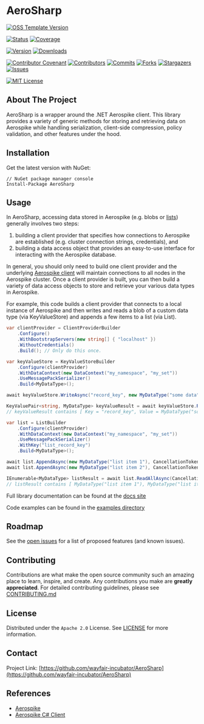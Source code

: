 # AeroSharp

[![OSS Template Version][oss-template-shield]][oss-template-url]

[![Status][github-status-shield]][github-status-url]
[![Coverage][coverage-shield]][coverage-url]

[![Version][nuget-version-shield]][nuget-url]
[![Downloads][nuget-downloads-shield]][nuget-url]

[![Contributor Covenant][contributor-covenant-shield]][contributor-covenant-url]
[![Contributors][contributors-shield]][contributors-url]
[![Commits][last-commit-shield]][last-commit-url]
[![Forks][forks-shield]][forks-url]
[![Stargazers][stars-shield]][stars-url]
[![Issues][issues-shield]][issues-url]

[![MIT License][license-shield]][license-url]

## About The Project

AeroSharp is a wrapper around the .NET Aerospike client. This library provides a
variety of generic methods for storing and retrieving data on Aerospike while
handling serialization, client-side compression, policy validation, and other
features under the hood.

## Installation

Get the latest version with NuGet:

```shell
// NuGet package manager console
Install-Package AeroSharp
```

## Usage

In AeroSharp, accessing data stored in Aerospike (e.g. blobs or
[lists](https://www.aerospike.com/docs/guide/cdt-list.html)) generally involves
two steps:

1. building a client provider that specifies how connections to Aerospike are established (e.g. cluster connection strings, credentials), and
2. building a data access object that provides an easy-to-use interface for interacting with the Aerospike database.

In general, you should only need to build one client provider and the underlying
[Aerospike client](https://www.aerospike.com/docs/client/csharp/usage/connect_sync.html)
will maintain connections to all nodes in the Aerospike cluster. Once a client
provider is built, you can then build a variety of data access objects to store
and retrieve your various data types in Aerospike.

For example, this code builds a client provider that connects to a local
instance of Aerospike and then writes and reads a blob of a custom data type
(via KeyValueStore) and appends a few items to a list (via List).

```C#
var clientProvider = ClientProviderBuilder
    .Configure()
    .WithBootstrapServers(new string[] { "localhost" })
    .WithoutCredentials()
    .Build(); // Only do this once.

var keyValueStore = KeyValueStoreBuilder
    .Configure(clientProvider)
    .WithDataContext(new DataContext("my_namespace", "my_set"))
    .UseMessagePackSerializer()
    .Build<MyDataType>();

await keyValueStore.WriteAsync("record_key", new MyDataType("some data"), CancellationToken.None);

KeyValuePair<string, MyDataType> keyValueResult = await keyValueStore.ReadAsync("record_key", CancellationToken.None);
// keyValueResult contains [ Key = "record_key", Value = MyDataType("some data") ]

var list = ListBuilder
    .Configure(clientProvider)
    .WithDataContext(new DataContext("my_namespace", "my_set"))
    .UseMessagePackSerializer()
    .WithKey("list_record_key")
    .Build<MyDataType>();

await list.AppendAsync(new MyDataType("list item 1"), CancellationToken.None);
await list.AppendAsync(new MyDataType("list item 2"), CancellationToken.None);

IEnumerable<MyDataType> listResult = await list.ReadAllAsync(CancellationToken.None);
// listResult contains [ MyDataType("list item 1"), MyDataType("list item 2") ]
```

Full library documentation can be found at the [docs site](https://wayfair-incubator.github.io/AeroSharp/)

Code examples can be found in the [examples directory](./examples)

## Roadmap

See the [open issues](https://github.com/wayfair-incubator/AeroSharp/issues) for a list of proposed features (and known issues).

## Contributing

Contributions are what make the open source community such an amazing place to learn, inspire, and create. Any contributions you make are **greatly appreciated**. For detailed contributing guidelines, please see [CONTRIBUTING.md](CONTRIBUTING.md)

## License

Distributed under the `Apache 2.0` License. See [LICENSE](LICENSE) for more information.

## Contact

Project Link: [https://github.com/wayfair-incubator/AeroSharp](https://github.com/wayfair-incubator/AeroSharp)

## References

- [Aerospike](https://www.aerospike.com/docs/)
- [Aerospike C# Client](https://docs.aerospike.com/docs/client/csharp/index.html)

<!-- MARKDOWN LINKS & IMAGES -->
<!-- https://www.markdownguide.org/basic-syntax/#reference-style-links -->
[contributors-shield]: https://img.shields.io/github/contributors/wayfair-incubator/AeroSharp.svg?style=for-the-badge
[contributors-url]: https://github.com/wayfair-incubator/AeroSharp/graphs/contributors
[forks-shield]: https://img.shields.io/github/forks/wayfair-incubator/AeroSharp.svg?style=for-the-badge
[forks-url]: https://github.com/wayfair-incubator/AeroSharp/network/members
[stars-shield]: https://img.shields.io/github/stars/wayfair-incubator/AeroSharp.svg?style=for-the-badge
[stars-url]: https://github.com/wayfair-incubator/AeroSharp/stargazers
[issues-shield]: https://img.shields.io/github/issues/wayfair-incubator/AeroSharp.svg?style=for-the-badge
[issues-url]: https://github.com/wayfair-incubator/AeroSharp/issues
[license-shield]: https://img.shields.io/github/license/wayfair-incubator/AeroSharp.svg?style=for-the-badge
[license-url]: https://github.com/wayfair-incubator/AeroSharp/blob/main/LICENSE
[github-status-shield]: https://img.shields.io/github/checks-status/wayfair-incubator/AeroSharp/main?style=for-the-badge
[github-status-url]: https://github.com/wayfair-incubator/AeroSharp/actions
[coverage-shield]: https://img.shields.io/codecov/c/github/wayfair-incubator/AeroSharp?style=for-the-badge
[coverage-url]: https://app.codecov.io/gh/wayfair-incubator/AeroSharp
[nuget-version-shield]: https://img.shields.io/nuget/v/AeroSharp?style=for-the-badge
[nuget-downloads-shield]: https://img.shields.io/nuget/dt/AeroSharp?style=for-the-badge
[nuget-url]: https://www.nuget.org/packages/AeroSharp/
[last-commit-shield]: https://img.shields.io/github/last-commit/wayfair-incubator/AeroSharp?style=for-the-badge
[last-commit-url]: https://github.com/wayfair-incubator/AeroSharp/commits/main
[oss-template-shield]: https://img.shields.io/badge/OSS%20Template-0.3.5-7f187f.svg?style=for-the-badge
[oss-template-url]: https://github.com/wayfair-incubator/oss-template/blob/main/CHANGELOG.md
[contributor-covenant-shield]: https://img.shields.io/badge/Contributor%20Covenant-2.0-4baaaa.svg?style=for-the-badge
[contributor-covenant-url]: https://github.com/wayfair-incubator/AeroSharp/blob/main/CODE_OF_CONDUCT.md
